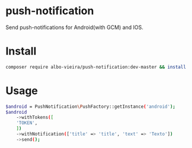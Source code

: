 # push-notification
Send push-notifications for Android(with GCM) and IOS.

# Install
```sh
composer require albo-vieira/push-notification:dev-master && install 
```

# Usage
```sh
$android = PushNotification\PushFactory::getInstance('android');
$android
    ->withTokens([
    'TOKEN',
    ])
    ->withNotification(['title' => 'title', 'text' => 'Texto'])
    ->send();
```
